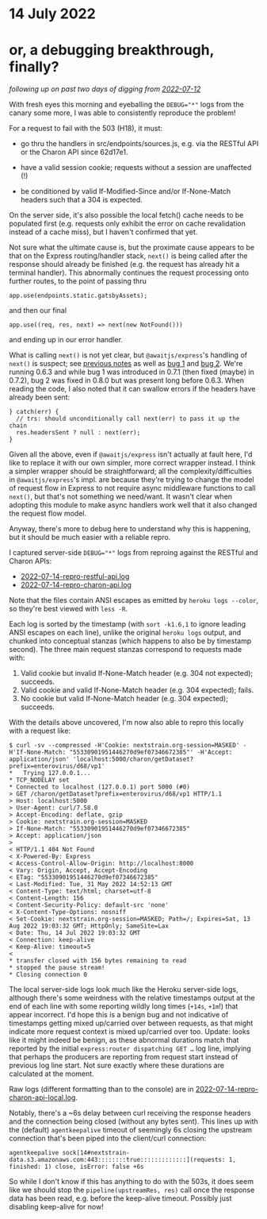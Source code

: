 # 14 July 2022
# or, a debugging breakthrough, finally?

_following up on past two days of digging from [2022-07-12](2022-07-12.txt)_

With fresh eyes this morning and eyeballing the `DEBUG="*"` logs from the
canary some more, I was able to consistently reproduce the problem!

For a request to fail with the 503 (H18), it must:

  - go thru the handlers in src/endpoints/sources.js, e.g. via the RESTful API
    or the Charon API since 62d17e1.

  - have a valid session cookie; requests without a session are unaffected (!)

  - be conditioned by valid If-Modified-Since and/or If-None-Match headers such
    that a 304 is expected.

On the server side, it's also possible the local fetch() cache needs to be
populated first (e.g. requests only exhibit the error on cache revalidation
instead of a cache miss), but I haven't confirmed that yet.

Not sure what the ultimate cause is, but the proximate cause appears to be that
on the Express routing/handler stack, `next()` is being called after the
response should already be finished (e.g. the request has already hit a
terminal handler).  This abnormally continues the request processing onto
further routes, to the point of passing thru

    app.use(endpoints.static.gatsbyAssets);
    
and then our final

    app.use((req, res, next) => next(new NotFound()))
    
and ending up in our error handler.

What is calling `next()` is not yet clear, but `@awaitjs/express`'s handling of
`next()` is suspect; see [previous notes](2022-07-12.txt) as well as [bug
1](https://github.com/vkarpov15/awaitjs-express/pull/23/files) and [bug
2](https://github.com/vkarpov15/awaitjs-express/pull/27/files).  We're running
0.6.3 and while bug 1 was introduced in 0.7.1 (then fixed (maybe) in 0.7.2),
bug 2 was fixed in 0.8.0 but was present long before 0.6.3.  When reading the
code, I also noted that it can swallow errors if the headers have already been
sent:

    } catch(err) {
      // trs: should unconditionally call next(err) to pass it up the chain
      res.headersSent ? null : next(err);
    }

Given all the above, even if `@awaitjs/express` isn't actually at fault here,
I'd like to replace it with our own simpler, more correct wrapper instead.  I
think a simpler wrapper should be straightforward; all the
complexity/difficulties in `@awaitjs/express`'s impl. are because they're
trying to change the model of request flow in Express to not require async
middleware functions to call `next()`, but that's not something we need/want.
It wasn't clear when adopting this module to make async handlers work well that
it also changed the request flow model.

Anyway, there's more to debug here to understand why this is happening, but it
should be much easier with a reliable repro.

I captured server-side `DEBUG="*"` logs from reproing against the RESTful and
Charon APIs:

  - [2022-07-14-repro-restful-api.log](2022-07-14-repro-restful-api.log)
  - [2022-07-14-repro-charon-api.log](2022-07-14-repro-charon-api.log)

Note that the files contain ANSI escapes as emitted by `heroku logs --color`,
so they're best viewed with `less -R`.

Each log is sorted by the timestamp (with `sort -k1.6,1` to ignore leading ANSI
escapes on each line), unlike the original `heroku logs` output, and chunked
into conceptual stanzas (which happens to also be by timestamp second).  The
three main request stanzas correspond to requests made with:

  1. Valid cookie but invalid If-None-Match header (e.g. 304 not expected); succeeds.
  2. Valid cookie and valid If-None-Match header (e.g. 304 expected); fails.
  3. No cookie but valid If-None-Match header (e.g. 304 expected); succeeds.

With the details above uncovered, I'm now also able to repro this locally with
a request like:

    $ curl -sv --compressed -H'Cookie: nextstrain.org-session=MASKED' -H'If-None-Match: "55330901951446270d9ef07346672385"' -H'Accept: application/json' 'localhost:5000/charon/getDataset?prefix=enterovirus/d68/vp1' 
    *   Trying 127.0.0.1...
    * TCP_NODELAY set
    * Connected to localhost (127.0.0.1) port 5000 (#0)
    > GET /charon/getDataset?prefix=enterovirus/d68/vp1 HTTP/1.1
    > Host: localhost:5000
    > User-Agent: curl/7.58.0
    > Accept-Encoding: deflate, gzip
    > Cookie: nextstrain.org-session=MASKED
    > If-None-Match: "55330901951446270d9ef07346672385"
    > Accept: application/json
    > 
    < HTTP/1.1 404 Not Found
    < X-Powered-By: Express
    < Access-Control-Allow-Origin: http://localhost:8000
    < Vary: Origin, Accept, Accept-Encoding
    < ETag: "55330901951446270d9ef07346672385"
    < Last-Modified: Tue, 31 May 2022 14:52:13 GMT
    < Content-Type: text/html; charset=utf-8
    < Content-Length: 156
    < Content-Security-Policy: default-src 'none'
    < X-Content-Type-Options: nosniff
    < Set-Cookie: nextstrain.org-session=MASKED; Path=/; Expires=Sat, 13 Aug 2022 19:03:32 GMT; HttpOnly; SameSite=Lax
    < Date: Thu, 14 Jul 2022 19:03:32 GMT
    < Connection: keep-alive
    < Keep-Alive: timeout=5
    < 
    * transfer closed with 156 bytes remaining to read
    * stopped the pause stream!
    * Closing connection 0

The local server-side logs look much like the Heroku server-side logs, although
there's some weirdness with the relative timestamps output at the end of each
line with some reporting wildly long times (`+14s`, `+1m`!) that appear
incorrect.  I'd hope this is a benign bug and not indicative of timestamps
getting mixed up/carried over between requests, as that might indicate more
request context is mixed up/carried over too.  Update: looks like it might
indeed be benign, as these abnormal durations match that reported by the
initial `express:router dispatching GET …` log line, implying that perhaps the
producers are reporting from request start instead of previous log line start.
Not sure exactly where these durations are calculated at the moment.

Raw logs (different formatting than to the console) are in
[2022-07-14-repro-charon-api-local.log](2022-07-14-repro-charon-api-local.log).

Notably, there's a ~6s delay between curl receiving the response headers and
the connection being closed (without any bytes sent).  This lines up with the
(default) `agentkeepalive` timeout of seemingly 6s closing the upstream
connection that's been piped into the client/curl connection:

    agentkeepalive sock[14#nextstrain-data.s3.amazonaws.com:443::::::::true:::::::::::::](requests: 1, finished: 1) close, isError: false +6s

So while I don't know if this has anything to do with the 503s, it does seem
like we should stop the `pipeline(upstreamRes, res)` call once the response
data has been read, e.g. before the keep-alive timeout.  Possibly just
disabling keep-alive for now!
